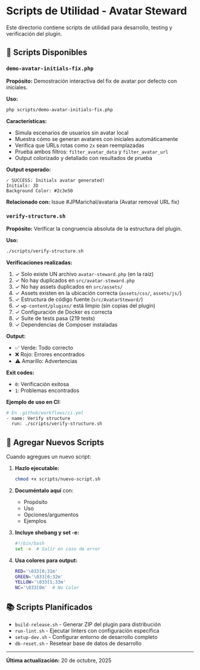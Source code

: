# Scripts de Utilidad - Avatar Steward

Este directorio contiene scripts de utilidad para desarrollo, testing y verificación del plugin.

## 📜 Scripts Disponibles

### `demo-avatar-initials-fix.php`

**Propósito:** Demostración interactiva del fix de avatar por defecto con iniciales.

**Uso:**
```bash
php scripts/demo-avatar-initials-fix.php
```

**Características:**
- Simula escenarios de usuarios sin avatar local
- Muestra cómo se generan avatares con iniciales automáticamente
- Verifica que URLs rotas como `2x` sean reemplazadas
- Prueba ambos filtros: `filter_avatar_data` y `filter_avatar_url`
- Output colorizado y detallado con resultados de prueba

**Output esperado:**
```
✓ SUCCESS: Initials avatar generated!
Initials: JD
Background Color: #2c3e50
```

**Relacionado con:** Issue #JPMarichal/avataria (Avatar removal URL fix)

### `verify-structure.sh`

**Propósito:** Verificar la congruencia absoluta de la estructura del plugin.

**Uso:**
```bash
./scripts/verify-structure.sh
```

**Verificaciones realizadas:**
1. ✓ Solo existe UN archivo `avatar-steward.php` (en la raíz)
2. ✓ No hay duplicados en `src/avatar-steward.php`
3. ✓ No hay assets duplicados en `src/assets/`
4. ✓ Assets existen en la ubicación correcta (`assets/css/`, `assets/js/`)
5. ✓ Estructura de código fuente (`src/AvatarSteward/`)
6. ✓ `wp-content/plugins/` está limpio (sin copias del plugin)
7. ✓ Configuración de Docker es correcta
8. ✓ Suite de tests pasa (219 tests)
9. ✓ Dependencias de Composer instaladas

**Output:**
- ✅ Verde: Todo correcto
- ❌ Rojo: Errores encontrados
- ⚠️  Amarillo: Advertencias

**Exit codes:**
- `0`: Verificación exitosa
- `1`: Problemas encontrados

**Ejemplo de uso en CI:**
```bash
# En .github/workflows/ci.yml
- name: Verify structure
  run: ./scripts/verify-structure.sh
```

## 🔧 Agregar Nuevos Scripts

Cuando agregues un nuevo script:

1. **Hazlo ejecutable:**
   ```bash
   chmod +x scripts/nuevo-script.sh
   ```

2. **Documéntalo aquí** con:
   - Propósito
   - Uso
   - Opciones/argumentos
   - Ejemplos

3. **Incluye shebang y set -e:**
   ```bash
   #!/bin/bash
   set -e  # Salir en caso de error
   ```

4. **Usa colores para output:**
   ```bash
   RED='\033[0;31m'
   GREEN='\033[0;32m'
   YELLOW='\033[1;33m'
   NC='\033[0m'  # No Color
   ```

## 📚 Scripts Planificados

- `build-release.sh` - Generar ZIP del plugin para distribución
- `run-lint.sh` - Ejecutar linters con configuración específica
- `setup-dev.sh` - Configurar entorno de desarrollo completo
- `db-reset.sh` - Resetear base de datos de desarrollo

---

**Última actualización:** 20 de octubre, 2025
